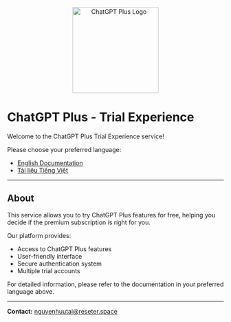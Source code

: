 <div align="center">
  <img src="https://openfxt.vercel.app/images/favicon.png" alt="ChatGPT Plus Logo" width="200">
</div>

# ChatGPT Plus - Trial Experience

Welcome to the ChatGPT Plus Trial Experience service!

Please choose your preferred language:

- [English Documentation](docs/README_EN.md)
- [Tài liệu Tiếng Việt](docs/README_VI.md)

---

## About

This service allows you to try ChatGPT Plus features for free, helping you decide if the premium subscription is right for you.

Our platform provides:
- Access to ChatGPT Plus features
- User-friendly interface
- Secure authentication system
- Multiple trial accounts

For detailed information, please refer to the documentation in your preferred language above.

---

**Contact:** nguyenhuutai@reseter.space 